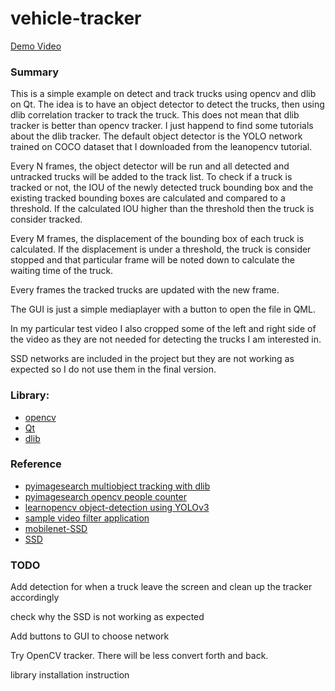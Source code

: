 # vehicle-tracker
[Demo Video](https://youtu.be/kf5vGxIsrzU)

### Summary
This is a simple example on detect and track trucks using opencv and dlib on Qt. The idea is to have an object detector to detect the trucks, then using dlib correlation tracker to track the truck. This does not mean that dlib tracker is better than opencv tracker. I just happend to find some tutorials about the dlib tracker. The default object detector is the YOLO network trained on COCO dataset that I downloaded from the leanopencv tutorial.

Every N frames, the object detector will be run and all detected and untracked trucks will be added to the track list. To check if a truck is tracked or not, the IOU of the newly detected truck bounding box and the existing tracked bounding boxes are calculated and compared to a threshold. If the calculated IOU higher than the threshold then the truck is consider tracked.

Every M frames, the displacement of the bounding box of each truck is calculated. If the displacement is under a threshold, the truck is consider stopped and that particular frame will be noted down to calculate the waiting time of the truck.

Every frames the tracked trucks are updated with the new frame.

The GUI is just a simple mediaplayer with a button to open the file in QML.

In my particular test video I also cropped some of the left and right side of the video as they are not needed for detecting the trucks I am interested in.

SSD networks are included in the project but they are not working as expected so I do not use them in the final version.

### Library:
- [opencv](https://opencv.org)
- [Qt](https://www.qt.io)
- [dlib](http://dlib.net)

### Reference
- [pyimagesearch multiobject tracking with dlib](https://www.pyimagesearch.com/2018/10/29/multi-object-tracking-with-dlib/)
- [pyimagesearch opencv people counter](https://www.pyimagesearch.com/2018/08/13/opencv-people-counter/)
- [learnopencv object-detection using YOLOv3](https://www.learnopencv.com/deep-learning-based-object-detection-using-yolov3-with-opencv-python-c/)
- [sample video filter application](https://github.com/stephenquan/MyVideoFilterApp)
- [mobilenet-SSD](https://github.com/chuanqi305/MobileNet-SSD)
- [SSD](https://github.com/weiliu89/caffe/tree/ssd)

### TODO
Add detection for when a truck leave the screen and clean up the tracker accordingly

check why the SSD is not working as expected

Add buttons to GUI to choose network

Try OpenCV tracker. There will be less convert forth and back.

library installation instruction
